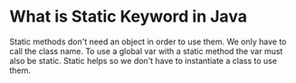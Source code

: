 # What is Static Keyword in Java
Static methods don't need an object in order to use them.
We only have to call the class name.
To use a global var with a static method the var must also be static.
Static helps so we don't have to instantiate a class to use them.